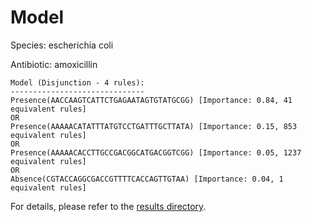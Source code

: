 
# Model

Species: escherichia coli

Antibiotic: amoxicillin

```
Model (Disjunction - 4 rules):
------------------------------
Presence(AACCAAGTCATTCTGAGAATAGTGTATGCGG) [Importance: 0.84, 41 equivalent rules]
OR
Presence(AAAAACATATTTATGTCCTGATTTGCTTATA) [Importance: 0.15, 853 equivalent rules]
OR
Presence(AAAAACACCTTGCCGACGGCATGACGGTCGG) [Importance: 0.05, 1237 equivalent rules]
OR
Absence(CGTACCAGGCGACCGTTTTCACCAGTTGTAA) [Importance: 0.04, 1 equivalent rules]

```

For details, please refer to the [results directory](../../../../../results/scm_b/escherichia+coli/amoxicillin/repeat_1/).

